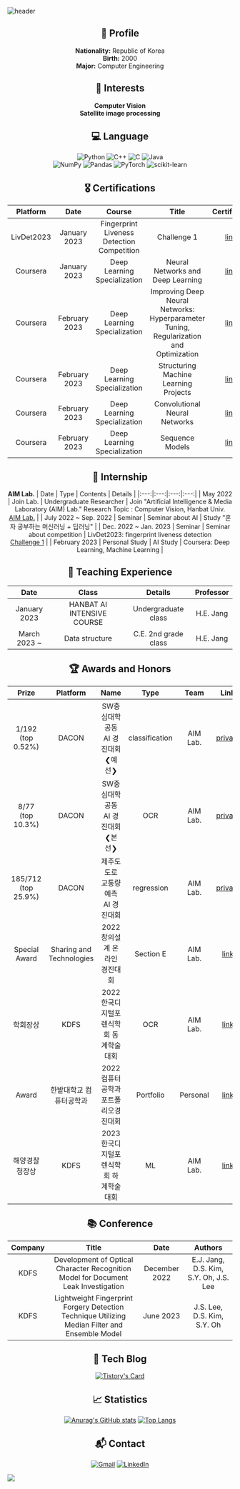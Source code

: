 ![header](https://capsule-render.vercel.app/api?height=280&text=Welcome!&&fontSize=80&&animation=fadeIn&&type=waving&color=gradient&section=header&desc=Kkubuck's%20github&descAlign=60&fontAlignY=40&D)

<div align="center">

## 👤 Profile 

**Nationality:** Republic of Korea  
**Birth:** 2000  
**Major:** Computer Engineering  
 
## 🚀 Interests 

**Computer Vision**  
**Satellite image processing**

## 💻 Language

![Python](https://img.shields.io/badge/python-3670A0?style=for-the-badge&logo=python&logoColor=ffdd54)
![C++](https://img.shields.io/badge/c++-%2300599C.svg?style=for-the-badge&logo=c%2B%2B&logoColor=white)
![C](https://img.shields.io/badge/c-%2300599C.svg?style=for-the-badge&logo=c&logoColor=white)
![Java](https://img.shields.io/badge/java-%23ED8B00.svg?style=for-the-badge&logo=java&logoColor=white)  
![NumPy](https://img.shields.io/badge/numpy-%23013243.svg?style=for-the-badge&logo=numpy&logoColor=white)
![Pandas](https://img.shields.io/badge/pandas-%23150458.svg?style=for-the-badge&logo=pandas&logoColor=white)
![PyTorch](https://img.shields.io/badge/PyTorch-%23EE4C2C.svg?style=for-the-badge&logo=PyTorch&logoColor=white)
![scikit-learn](https://img.shields.io/badge/scikit--learn-%23F7931E.svg?style=for-the-badge&logo=scikit-learn&logoColor=white)

## 🎖️ Certifications 

| Platform | Date | Course | Title | Certificate |
|:---:|:---:|:---:|:---:|:---:|
| LivDet2023 | January 2023 | Fingerprint Liveness Detection Competition | Challenge 1 | [link](https://drive.google.com/file/d/1XUErsGTVUVRhJNu2hnZS4oiAyvpXUYK1/view?usp=sharing) |
| Coursera | January 2023 | Deep Learning Specialization | Neural Networks and Deep Learning | [link](https://www.coursera.org/account/accomplishments/certificate/CFD2R4LJKXBK) |
| Coursera | February 2023 | Deep Learning Specialization | Improving Deep Neural Networks: Hyperparameter Tuning, Regularization and Optimization | [link](https://www.coursera.org/account/accomplishments/certificate/KFCLEVVDX7FN) |
| Coursera | February 2023 | Deep Learning Specialization | Structuring Machine Learning Projects | [link](https://www.coursera.org/account/accomplishments/certificate/89UL68M3VAVJ) |
| Coursera | February 2023 | Deep Learning Specialization | Convolutional Neural Networks | [link](https://www.coursera.org/account/accomplishments/certificate/KK5YLKL6UFNL) |
| Coursera | February 2023 | Deep Learning Specialization | Sequence Models | [link](https://www.coursera.org/account/accomplishments/certificate/PNBUVCG5J8D9) |

## 🎯 Internship 

**AIM Lab.**
| Date | Type | Contents | Details |
|:---:|:---:|:---:|:---:|
| May 2022 | Join Lab. | Undergraduate Researcher | Join "Artificial Intelligence & Media Laboratory (AIM) Lab." Research Topic : Computer Vision, Hanbat Univ. <br> [AIM Lab.](https://sites.google.com/view/aim-lab-hbnu/home?authuser=0) |
| July 2022 ~ Sep. 2022 | Seminar | Seminar about AI | Study "혼자 공부하는 머신러닝 + 딥러닝" |
| Dec. 2022 ~ Jan. 2023 | Seminar | Seminar about competition | LivDet2023: fingerprint liveness detection <br> [Challenge 1](https://livdet.diee.unica.it/index.php/home/algorithm-specifications) |
| February 2023 | Personal Study | AI Study | Coursera: Deep Learning, Machine Learning |

## 🏫 Teaching Experience

| Date | Class | Details | Professor |
|:---:|:---:|:---:|:---:|
| January 2023 | HANBAT AI INTENSIVE COURSE | Undergraduate class | H.E. Jang |
| March 2023 ~ | Data structure | C.E. 2nd grade class | H.E. Jang |

## 🏆 Awards and Honors

| Prize | Platform | Name | Type | Team | Link |
|:---:|:---:|:---:|:---:|:---:|:---:|
| 1/192 (top 0.52%) | DACON | SW중심대학 공동 AI 경진대회 ❮예선❯ | classification | AIM Lab. | [private](https://dacon.io/competitions/official/235902/leaderboard) |
| 8/77 (top 10.3%) | DACON | SW중심대학 공동 AI 경진대회 ❮본선❯ | OCR | AIM Lab. | [private](https://dacon.io/competitions/official/235970/leaderboard) |
| 185/712 (top 25.9%) | DACON | 제주도 도로 교통량 예측 AI 경진대회 | regression | AIM Lab. | [private](https://dacon.io/competitions/official/235985/leaderboard) |
| Special Award | Sharing and Technologies | 2022 창의설계 온라인 경진대회 | Section E | AIM Lab. | [link](https://user-images.githubusercontent.com/115712125/203897708-1a7bc4c2-fe91-4744-a34a-a2d949e9762a.png) |
| 학회장상 | KDFS | 2022 한국디지털포렌식학회 동계학술대회 | OCR | AIM Lab. | [link](https://kdfs.jams.or.kr/co/main/jmMain.kci) |
| Award | 한밭대학교 컴퓨터공학과 | 2022 컴퓨터공학과 포트폴리오경진대회 | Portfolio | Personal | [link](https://www.hanbat.ac.kr/prog/bbsArticle/BBSMSTR_000000000333/list.do ) |
| 해양경찰청장상 | KDFS | 2023 한국디지털포렌식학회 하계학술대회 | ML | AIM Lab. | [link](https://drive.google.com/file/d/1_pBVNSJTOPrg8lfhbsKrgbad0Rn8lz-9/view?usp=sharing) |

## 📚 Conference

| Company | Title | Date | Authors |
|:---:|:---:|:---:|:---:|
| KDFS | Development of Optical Character Recognition Model for Document Leak Investigation | December 2022 | E.J. Jang, D.S. Kim, S.Y. Oh, J.S. Lee |
| KDFS | Lightweight Fingerprint Forgery Detection Technique Utilizing Median Filter and Ensemble Model | June 2023 | J.S. Lee, D.S. Kim, S.Y. Oh |

## 📝 Tech Blog  

[![Tistory's Card](https://github-readme-tistory-card.vercel.app/api?name=jms3084&postId=29&theme=santorini)](https://jms3084.tistory.com)

## 📈 Statistics

[![Anurag's GitHub stats](https://github-readme-stats.vercel.app/api?username=Kkubuck)](https://github.com/Kkubuck/github-readme-stats)
[![Top Langs](https://github-readme-stats.vercel.app/api/top-langs/?username=Kkubuck)](https://github.com/Kkubuck/github-readme-stats)

## 📬 Contact 

<a href="mailto:nacl3084@gmail.com">![Gmail](https://img.shields.io/badge/Gmail-D14836?style=for-the-badge&logo=gmail&logoColor=white)</a>
<a href="https://www.linkedin.com/in/jisanglee/">![LinkedIn](https://img.shields.io/badge/LinkedIn-0077B5?style=for-the-badge&logo=linkedin&logoColor=white)</a>

</div>

<a href="https://github.com/Kkubuck"><img src="https://hits.seeyoufarm.com/api/count/incr/badge.svg?url=https://github.com/Kkubuck&count_bg=%23000000&title_bg=%23000000&icon=github.svg&icon_color=%23E7E7E7&title=GitHub&edge_flat=false"/></a>
